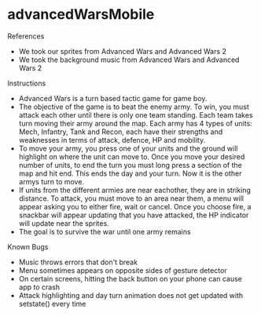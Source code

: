 # advancedWarsMobile

References 
  - We took our sprites from Advanced Wars and Advanced Wars 2
  - We took the background music from Advanced Wars and Advanced Wars 2

Instructions
  - Advanced Wars is a turn based tactic game for game boy. 
  - The objective of the game is to beat the enemy army. To win, you must attack each other until there is only one team standing. Each team takes turn moving their army around the map. Each army has 4 types of units: Mech, Infantry, Tank and Recon, each have their strengths and weaknesses in terms of attack, defence, HP and mobility. 
  - To move your army, you press one of your units and the ground will highlight on where the unit can move to. Once you move your desired number of units, to end the turn you must long press a section of the map and hit end. This ends the day and your turn. Now it is the other armys turn to move. 
  - If units from the different armies are near eachother, they are in striking distance. To attack, you must move to an area near them, a menu will appear asking you to either fire, wait or cancel. Once you choose fire, a snackbar will appear updating that you have attacked, the HP indicator will update near the sprites. 
  - The goal is to survive the war until one army remains

Known Bugs
  - Music throws errors that don't break
  - Menu sometimes appears on opposite sides of gesture detector
  - On certain screens, hitting the back button on your phone can cause app to crash
  - Attack highlighting and day turn animation does not get updated with setstate() every time
